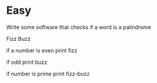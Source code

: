 # Easy
Write some software that checks if a word is a palindrome

Fizz Buzz

if a number is even print fizz

if odd print buzz

if number is prime print fizz-buzz